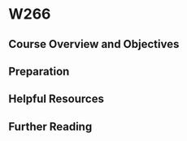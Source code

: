 # W266

## Course Overview and Objectives

## Preparation 

## Helpful Resources 

## Further Reading